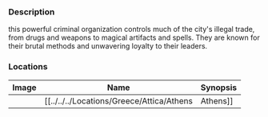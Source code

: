 ### Description
this powerful criminal organization controls much of the city's illegal trade, from drugs and weapons to magical artifacts and spells. They are known for their brutal methods and unwavering loyalty to their leaders.

### Locations
| Image | Name   | Synopsis |
| ----- | ------ | -------- |
|       | [[../../../Locations/Greece/Attica/Athens|Athens]] |          |